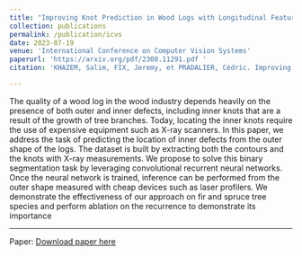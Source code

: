 ```yaml
---
title: "Improving Knot Prediction in Wood Logs with Longitudinal Feature Propagation"
collection: publications
permalink: /publication/icvs
date: 2023-07-19
venue: 'International Conference on Computer Vision Systems'
paperurl: 'https://arxiv.org/pdf/2308.11291.pdf '
citation: 'KHAZEM, Salim, FIX, Jeremy, et PRADALIER, Cédric. Improving Knot Prediction in Wood Logs with Longitudinal Feature Propagation. arXiv preprint arXiv:2308.11291, 2023.'

---
```


The quality of a wood log in the wood industry depends heavily on the presence of both outer and inner defects, including inner knots that are a result of the growth of tree branches. Today, locating the inner knots require the use of expensive equipment such as X-ray scanners. In this paper, we address the task of predicting the location of inner defects from the outer shape of the logs. The dataset is built by extracting both the contours and the knots with X-ray measurements. We propose to solve this binary segmentation task by leveraging convolutional recurrent neural networks. Once the neural network is trained, inference can be performed from the outer shape measured with cheap devices such as laser profilers. We demonstrate the effectiveness of our approach on fir and spruce tree species and perform ablation on the recurrence to demonstrate its importance

---


Paper: [Download paper here](https://arxiv.org/pdf/2308.11291.pdf)
